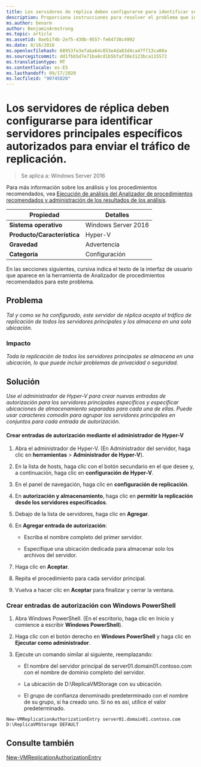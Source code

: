 ```yaml
---
title: Los servidores de réplica deben configurarse para identificar servidores principales específicos autorizados para enviar el tráfico de replicación.
description: Proporciona instrucciones para resolver el problema que informa esta regla de Analizador de procedimientos recomendados.
ms.author: benarm
author: BenjaminArmstrong
ms.topic: article
ms.assetid: 0aeb1f4b-2e75-430b-9557-fe64738c4992
ms.date: 8/16/2016
ms.openlocfilehash: 68953fe3efaba64c853e4da83d4ca47ff13ca00a
ms.sourcegitcommit: dd1fbb5d7e71ba8cd1b5bfaf38e3123bca115572
ms.translationtype: MT
ms.contentlocale: es-ES
ms.lasthandoff: 09/17/2020
ms.locfileid: "90745820"
---
```

# <a name="replica-servers-should-be-configured-to-identify-specific-primary-servers-authorized-to-send-replication-traffic"></a>Los servidores de réplica deben configurarse para identificar servidores principales específicos autorizados para enviar el tráfico de replicación.

>Se aplica a: Windows Server 2016

Para más información sobre los análisis y los procedimientos recomendados, vea [Ejecución de análisis del Analizador de procedimientos recomendados y administración de los resultados de los análisis](https://go.microsoft.com/fwlink/p/?LinkID=223177).

|Propiedad|Detalles|
|-|-|
|**Sistema operativo**|Windows Server 2016|
|**Producto/Característica**|Hyper-V|
|**Gravedad**|Advertencia|
|**Categoría**|Configuración|

En las secciones siguientes, cursiva indica el texto de la interfaz de usuario que aparece en la herramienta de Analizador de procedimientos recomendados para este problema.

## <a name="issue"></a>Problema
*Tal y como se ha configurado, este servidor de réplica acepta el tráfico de replicación de todos los servidores principales y los almacena en una sola ubicación.*

### <a name="impact"></a>Impacto
*Toda la replicación de todos los servidores principales se almacena en una ubicación, lo que puede incluir problemas de privacidad o seguridad.*

## <a name="resolution"></a>Solución
*Use el administrador de Hyper-V para crear nuevas entradas de autorización para los servidores principales específicos y especificar ubicaciones de almacenamiento separadas para cada una de ellas. Puede usar caracteres comodín para agrupar los servidores principales en conjuntos para cada entrada de autorización.*

#### <a name="create-authorization-entries-using-hyper-v-manager"></a>Crear entradas de autorización mediante el administrador de Hyper-V

1.  Abra el administrador de Hyper-V. (En Administrador del servidor, haga clic en **herramientas**  >  **Administrador de Hyper-V**).

2.  En la lista de hosts, haga clic con el botón secundario en el que desee y, a continuación, haga clic en **configuración de Hyper-V**.

3.  En el panel de navegación, haga clic en **configuración de replicación**.

4.  En **autorización y almacenamiento**, haga clic en **permitir la replicación desde los servidores especificados**.

5.  Debajo de la lista de servidores, haga clic en **Agregar**.

6.  En **Agregar entrada de autorización**:

    -   Escriba el nombre completo del primer servidor.

    -   Especifique una ubicación dedicada para almacenar solo los archivos del servidor.

7.  Haga clic en **Aceptar**.

8.  Repita el procedimiento para cada servidor principal.

9. Vuelva a hacer clic en **Aceptar** para finalizar y cerrar la ventana.

### <a name="create-authorization-entries-using-windows-powershell"></a>Crear entradas de autorización con Windows PowerShell

1.  Abra Windows PowerShell. (En el escritorio, haga clic en Inicio y comience a escribir **Windows PowerShell**).

2.  Haga clic con el botón derecho en **Windows PowerShell** y haga clic en **Ejecutar como administrador**.

3.  Ejecute un comando similar al siguiente, reemplazando:

    -   El nombre del servidor principal de server01.domain01.contoso.com con el nombre de dominio completo del servidor.

    -   La ubicación de D:\ReplicaVMStorage con su ubicación.

    -   El grupo de confianza denominado predeterminado con el nombre de su grupo, si ha creado uno. Si no es así, utilice el valor predeterminado.

```
New-VMReplicationAuthorizationEntry server01.domain01.contoso.com D:\ReplicaVMStorage DEFAULT
```

## <a name="see-also"></a>Consulte también
[New-VMReplicationAuthorizationEntry](/powershell/module/hyper-v/new-vmreplicationauthorizationentry?view=win10-ps)